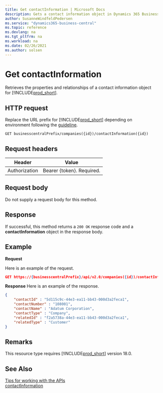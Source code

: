 ```yaml
---
title: Get contactInformation | Microsoft Docs
description: Gets a contact information object in Dynamics 365 Business Central.
author: SusanneWindfeldPedersen
ms.service: "dynamics365-business-central"
ms.topic: reference
ms.devlang: na
ms.tgt_pltfrm: na
ms.workload: na
ms.date: 02/26/2021
ms.author: solsen
---
```


<!-- NOTE: This article is an auto-generated stub from the metadata file. -->
<!-- The sections marked with an EDIT_IS_REQUIRED require manual editing. -->
# Get contactInformation

Retrieves the properties and relationships of a contact information object for [!INCLUDE[prod_short](../../../includes/prod_short.md)].

## HTTP request

Replace the URL prefix for [!INCLUDE[prod_short](../../../includes/prod_short.md)] depending on environment following the [guideline](../../v2.0/endpoints-apis-for-dynamics.md).

```
GET businesscentralPrefix/companies({id})/contactInformation({id})
```

## Request headers

|Header|Value|
|------|-----|
|Authorization  |Bearer {token}. Required. |

## Request body

Do not supply a request body for this method.

## Response

If successful, this method returns a ```200 OK``` response code and a **contactInformation** object in the response body.

## Example

**Request**

Here is an example of the request.

```json
GET https://{businesscentralPrefix}/api/v2.0/companies({id})/contactInformation({id})
```

**Response**
Here is an example of the response.

```json
{
    "contactId" : "5d115c9c-44e3-ea11-bb43-000d3a2feca1",
    "contactNumber" : "108001",
    "contactName" : "Adatum Corporation",
    "contactType" : "Company",
    "relatedId" : "f2a5738a-44e3-ea11-bb43-000d3a2feca1",
    "relatedType" : "Customer"
}
```

## Remarks

This resource type requires [!INCLUDE[prod_short](../../../includes/prod_short.md)] version 18.0.

## See Also

[Tips for working with the APIs](../../developer/devenv-connect-apps-tips.md)  
[contactInformation](../resources/dynamics_contactInformation.md)  
